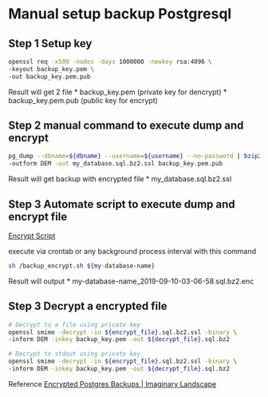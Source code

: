 # Manual setup backup Postgresql

## Step 1 Setup key
```sh
openssl req -x509 -nodes -days 1000000 -newkey rsa:4096 \
-keyout backup_key.pem \
-out backup_key.pem.pub
```

Result will get 2 file 
  	* backup_key.pem (private key for dencrypt)
  	* backup_key.pem.pub  (public key for encrypt)

## Step 2 manual command to execute dump and encrypt
```sh
pg_dump --dbname=${dbname} --username=${username} --no-password | bzip2 | openssl smime -encrypt -aes256 -binary \
-outform DEM -out my_database.sql.bz2.ssl backup_key.pem.pub
```

Result will get backup with encrypted file
	* my_database.sql.bz2.ssl

## Step 3 Automate script to execute dump and encrypt file

[Encrypt Script](./backup_encrypt.sh)

execute via crontab or any background process interval with this command

```sh
sh /backup_encrypt.sh ${my-database-name}
```

Result will output 
	* my-database-name_2019-09-10-03-06-58.sql.bz2.enc

## Step 3 Decrypt a encrypted file
```sh
# Decrypt to a file using private key
openssl smime -decrypt -in ${encrypt_file}.sql.bz2.ssl -binary \
-inform DEM -inkey backup_key.pem -out ${decrypt_file}.sql.bz2

# Decrypt to stdout using private key
openssl smime -decrypt -in ${encrypt_file}.sql.bz2.ssl -binary \
-inform DEM -inkey backup_key.pem -out ${decrypt_file}.sql.bz2
```

Reference 
[Encrypted Postgres Backups | Imaginary Landscape](https://www.imagescape.com/blog/2015/12/18/encrypted-postgres-backups/)
